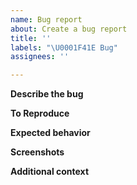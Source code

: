 ```yaml
---
name: Bug report
about: Create a bug report
title: ''
labels: "\U0001F41E Bug"
assignees: ''

---
```


**Describe the bug**

**To Reproduce**

**Expected behavior**

**Screenshots**

**Additional context**
